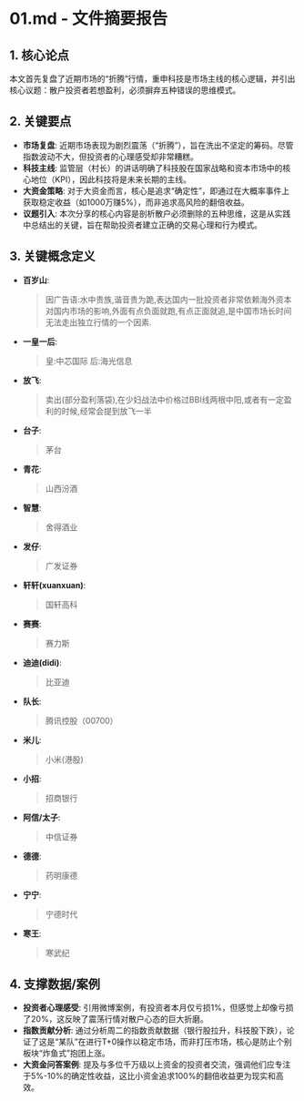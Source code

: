 # 01.md - 文件摘要报告

## 1. 核心论点
本文首先复盘了近期市场的“折腾”行情，重申科技是市场主线的核心逻辑，并引出核心议题：散户投资者若想盈利，必须摒弃五种错误的思维模式。

## 2. 关键要点
- **市场复盘**: 近期市场表现为剧烈震荡（“折腾”），旨在洗出不坚定的筹码。尽管指数波动不大，但投资者的心理感受却非常糟糕。
- **科技主线**: 监管层（村长）的讲话明确了科技股在国家战略和资本市场中的核心地位（KPI），因此科技将是未来长期的主线。
- **大资金策略**: 对于大资金而言，核心是追求“确定性”，即通过在大概率事件上获取稳定收益（如1000万赚5%），而非追求高风险的翻倍收益。
- **议题引入**: 本次分享的核心内容是剖析散户必须删除的五种思维，这是从实践中总结出的关键，旨在帮助投资者建立正确的交易心理和行为模式。

## 3. 关键概念定义
- **百岁山**: 
  > 因广告语:水中贵族,谐音贵为跪,表达国内一批投资者非常依赖海外资本对国内市场的影响,外面有点负面就跑,有点正面就追,是中国市场长时间无法走出独立行情的一个因素.
- **一皇一后**: 
  > 皇:中芯国际
  > 后:海光信息
- **放飞**: 
  > 卖出(部分盈利落袋),在少妇战法中价格过BBI线两根中阳,或者有一定盈利的时候,经常会提到放飞一半
- **台子**: 
  > 茅台
- **青花**: 
  > 山西汾酒
- **智慧**: 
  > 舍得酒业
- **发仔**: 
  > 广发证券
- **轩轩(xuanxuan)**: 
  > 国轩高科
- **赛赛**: 
  > 赛力斯
- **迪迪(didi)**: 
  > 比亚迪
- **队长**: 
  > 腾讯控股（00700）
- **米儿**: 
  > 小米(港股)
- **小招**: 
  > 招商银行
- **阿信/太子**: 
  > 中信证券
- **德德**: 
  > 药明康德
- **宁宁**: 
  > 宁德时代
- **寒王**: 
  > 寒武纪

## 4. 支撑数据/案例
- **投资者心理感受**: 引用微博案例，有投资者本月仅亏损1%，但感觉上却像亏损了20%，这反映了震荡行情对散户心态的巨大折磨。
- **指数贡献分析**: 通过分析周二的指数贡献数据（银行股拉升，科技股下跌），论证了这是“某队”在进行T+0操作以稳定市场，而非打压市场，核心是防止个别板块“炸鱼式”抱团上涨。
- **大资金问答案例**: 提及与多位千万级以上资金的投资者交流，强调他们应专注于5%-10%的确定性收益，这比小资金追求100%的翻倍收益更为现实和高效。
